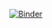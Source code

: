 [![Binder](https://mybinder.org/badge_logo.svg)](https://mybinder.org/v2/gh/Havent-seen/BIOS-512-Assignments/HEAD?urlpath=%2Fdoc%2Ftree%2FBIOS_HW7-1.ipynb)
